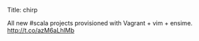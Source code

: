 Title: chirp

All new #scala projects provisioned with Vagrant + vim + ensime. <a href="http://t.co/azM6aLhlMb">http://t.co/azM6aLhlMb</a>
